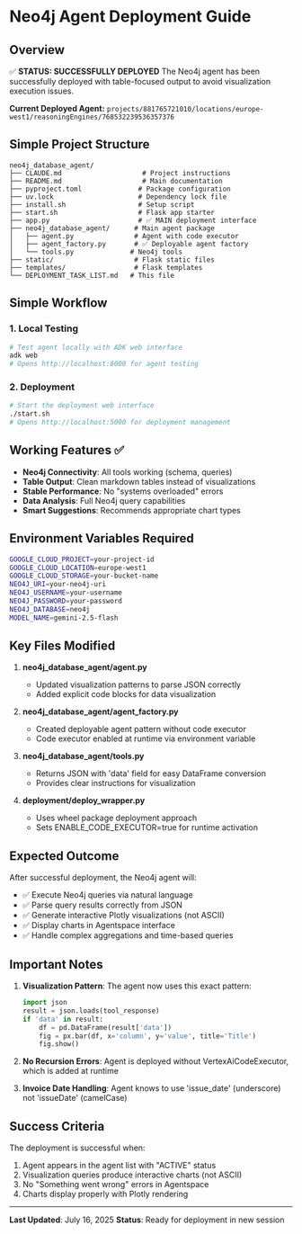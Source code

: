 # Neo4j Agent Deployment Guide

## Overview
✅ **STATUS: SUCCESSFULLY DEPLOYED**
The Neo4j agent has been successfully deployed with table-focused output to avoid visualization execution issues.

**Current Deployed Agent:** `projects/881765721010/locations/europe-west1/reasoningEngines/768532239536357376`

## Simple Project Structure
```
neo4j_database_agent/
├── CLAUDE.md                    # Project instructions  
├── README.md                    # Main documentation
├── pyproject.toml              # Package configuration
├── uv.lock                     # Dependency lock file
├── install.sh                  # Setup script
├── start.sh                    # Flask app starter
├── app.py                      # ✅ MAIN deployment interface
├── neo4j_database_agent/      # Main agent package
│   ├── agent.py               # Agent with code executor
│   ├── agent_factory.py       # ✅ Deployable agent factory  
│   └── tools.py              # Neo4j tools
├── static/                    # Flask static files
├── templates/                 # Flask templates
└── DEPLOYMENT_TASK_LIST.md   # This file
```

## Simple Workflow

### 1. Local Testing
```bash
# Test agent locally with ADK web interface
adk web
# Opens http://localhost:8000 for agent testing
```

### 2. Deployment
```bash
# Start the deployment web interface
./start.sh
# Opens http://localhost:5000 for deployment management
```

## Working Features ✅
- **Neo4j Connectivity**: All tools working (schema, queries)
- **Table Output**: Clean markdown tables instead of visualizations
- **Stable Performance**: No "systems overloaded" errors
- **Data Analysis**: Full Neo4j query capabilities
- **Smart Suggestions**: Recommends appropriate chart types

## Environment Variables Required
```bash
GOOGLE_CLOUD_PROJECT=your-project-id
GOOGLE_CLOUD_LOCATION=europe-west1
GOOGLE_CLOUD_STORAGE=your-bucket-name
NEO4J_URI=your-neo4j-uri
NEO4J_USERNAME=your-username
NEO4J_PASSWORD=your-password
NEO4J_DATABASE=neo4j
MODEL_NAME=gemini-2.5-flash
```

## Key Files Modified

1. **neo4j_database_agent/agent.py**
   - Updated visualization patterns to parse JSON correctly
   - Added explicit code blocks for data visualization

2. **neo4j_database_agent/agent_factory.py**
   - Created deployable agent pattern without code executor
   - Code executor enabled at runtime via environment variable

3. **neo4j_database_agent/tools.py**
   - Returns JSON with 'data' field for easy DataFrame conversion
   - Provides clear instructions for visualization

4. **deployment/deploy_wrapper.py**
   - Uses wheel package deployment approach
   - Sets ENABLE_CODE_EXECUTOR=true for runtime activation

## Expected Outcome

After successful deployment, the Neo4j agent will:
- ✅ Execute Neo4j queries via natural language
- ✅ Parse query results correctly from JSON
- ✅ Generate interactive Plotly visualizations (not ASCII)
- ✅ Display charts in Agentspace interface
- ✅ Handle complex aggregations and time-based queries

## Important Notes

1. **Visualization Pattern**: The agent now uses this exact pattern:
   ```python
   import json
   result = json.loads(tool_response)
   if 'data' in result:
       df = pd.DataFrame(result['data'])
       fig = px.bar(df, x='column', y='value', title='Title')
       fig.show()
   ```

2. **No Recursion Errors**: Agent is deployed without VertexAiCodeExecutor, which is added at runtime

3. **Invoice Date Handling**: Agent knows to use 'issue_date' (underscore) not 'issueDate' (camelCase)

## Success Criteria

The deployment is successful when:
1. Agent appears in the agent list with "ACTIVE" status
2. Visualization queries produce interactive charts (not ASCII)
3. No "Something went wrong" errors in Agentspace
4. Charts display properly with Plotly rendering

---

**Last Updated**: July 16, 2025
**Status**: Ready for deployment in new session